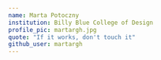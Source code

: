 ```yaml
---
name: Marta Potoczny
institution: Billy Blue College of Design
profile_pic: martargh.jpg
quote: "If it works, don't touch it"
github_user: martargh
---
```

